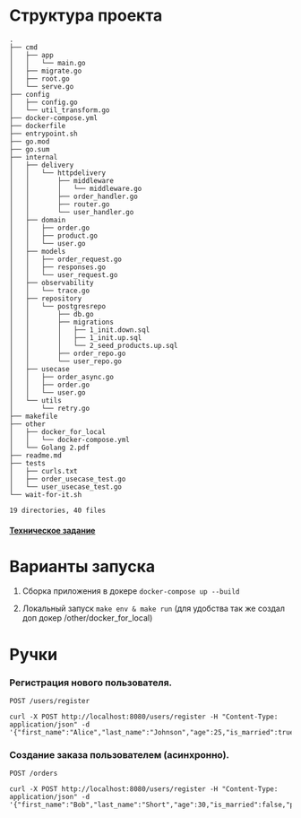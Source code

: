 # Структура проекта
```
.
├── cmd
│   ├── app
│   │   └── main.go
│   ├── migrate.go
│   ├── root.go
│   └── serve.go
├── config
│   ├── config.go
│   └── util_transform.go
├── docker-compose.yml
├── dockerfile
├── entrypoint.sh
├── go.mod
├── go.sum
├── internal
│   ├── delivery
│   │   └── httpdelivery
│   │       ├── middleware
│   │       │   └── middleware.go
│   │       ├── order_handler.go
│   │       ├── router.go
│   │       └── user_handler.go
│   ├── domain
│   │   ├── order.go
│   │   ├── product.go
│   │   └── user.go
│   ├── models
│   │   ├── order_request.go
│   │   ├── responses.go
│   │   └── user_request.go
│   ├── observability
│   │   └── trace.go
│   ├── repository
│   │   └── postgresrepo
│   │       ├── db.go
│   │       ├── migrations
│   │       │   ├── 1_init.down.sql
│   │       │   ├── 1_init.up.sql
│   │       │   └── 2_seed_products.up.sql
│   │       ├── order_repo.go
│   │       └── user_repo.go
│   ├── usecase
│   │   ├── order_async.go
│   │   ├── order.go
│   │   └── user.go
│   └── utils
│       └── retry.go
├── makefile
├── other
│   ├── docker_for_local
│   │   └── docker-compose.yml
│   └── Golang 2.pdf
├── readme.md
├── tests
│   ├── curls.txt
│   ├── order_usecase_test.go
│   └── user_usecase_test.go
└── wait-for-it.sh

19 directories, 40 files
```

#### [Техническое задание](other/Golang%202.pdf)

# Варианты запуска

1. Сборка приложения в докере
`docker-compose up --build`

2. Локальный запуск
`make env & make run` (для удобства так же создал доп докер /other/docker_for_local)

# Ручки

### Регистрация нового пользователя.
`POST /users/register`

```
curl -X POST http://localhost:8080/users/register -H "Content-Type: application/json" -d '{"first_name":"Alice","last_name":"Johnson","age":25,"is_married":true,"password":"strongpass123"}'
```

### Создание заказа пользователем (асинхронно).
`POST /orders`

```
curl -X POST http://localhost:8080/users/register -H "Content-Type: application/json" -d '{"first_name":"Bob","last_name":"Short","age":30,"is_married":false,"password":"123"}'
```
